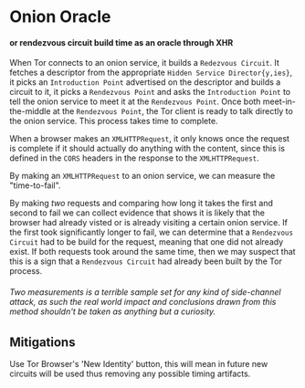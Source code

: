 # Onion Oracle
#### or rendezvous circuit build time as an oracle through XHR

When Tor connects to an onion service, it builds a `Redezvous Circuit`. It fetches a descriptor from the appropriate `Hidden Service Director{y,ies}`, it picks an `Introduction Point` advertised on the descriptor and builds a circuit to it, it picks a `Rendezvous Point` and asks the `Introduction Point` to tell the onion service to meet it at the `Rendezvous Point`. Once both meet-in-the-middle at the `Rendezvous Point`, the Tor client is ready to talk directly to the onion service. This process takes time to complete.

When a browser makes an `XMLHTTPRequest`, it only knows once the request is complete if it should actually do anything with the content, since this is defined in the `CORS` headers in the response to the `XMLHTTPRequest`.

By making an `XMLHTTPRequest` to an onion service, we can measure the "time-to-fail".

By making *two* requests and comparing how long it takes the first and second to fail we can collect evidence that shows it is likely that the browser had already visted or is already visiting a certain onion service. If the first took significantly longer to fail, we can determine that a `Rendezvous Circuit` had to be build for the request, meaning that one did not already exist. If both requests took around the same time, then we may suspect that this is a sign that a `Rendezvous Circuit` had already been built by the Tor process.

###### Two measurements is a terrible sample set for any kind of side-channel attack, as such the real world impact and conclusions drawn from this method shouldn't be taken as anything but a curiosity.

## Mitigations
Use Tor Browser's 'New Identity' button, this will mean in future new circuits will be used thus removing any possible timing artifacts.
